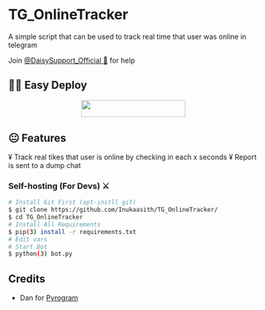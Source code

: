 # TG_OnlineTracker
A simple script that can be used to track real time that user was online in telegram


Join [@DaisySupport_Official 🎵](https://t.me/DaisySupport_Official) for help


## 🏃‍♂️ Easy Deploy 

<p align="center"><a href="https://heroku.com/deploy?template=https://github.com/InukaAsith/TG_OnlineTracker"> <img src="https://img.shields.io/badge/Deploy%20To%20Heroku-blueviolet?style=for-the-badge&logo=heroku" width="210" height="34.45"/></a></p>

## 😐 Features

¥ Track real tikes that user is online by checking in each x seconds
¥ Report is sent to a dump chat

### Self-hosting (For Devs) ⚔
```sh
# Install Git First (apt-instll git)
$ git clone https://github.com/Inukaasith/TG_OnlineTracker/
$ cd TG_OnlineTracker
# Install All Requirements 
$ pip(3) install -r requirements.txt
# Edit vars
# Start Bot 
$ python(3) bot.py
```


## Credits

- Dan for [Pyrogram](https://github.com/pyrogram)

